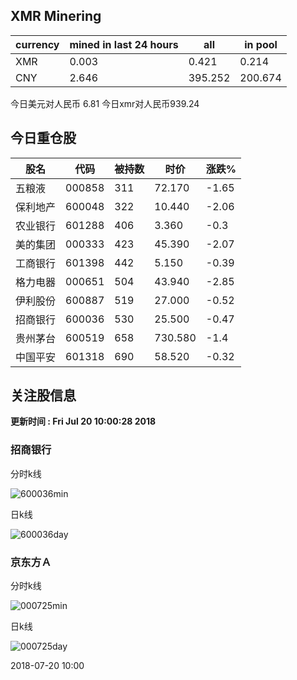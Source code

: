 ## XMR Minering

|currency|mined in last 24 hours|all|in pool|
|---|---|---|---|
|XMR|0.003|0.421|0.214|
|CNY|2.646|395.252|200.674|

今日美元对人民币 6.81	今日xmr对人民币939.24


## 今日重仓股 

|股名|代码|被持数|时价|涨跌%|
|---|---|---|---|---|
|五粮液|000858|311|72.170|-1.65|
|保利地产|600048|322|10.440|-2.06|
|农业银行|601288|406|3.360|-0.3|
|美的集团|000333|423|45.390|-2.07|
|工商银行|601398|442|5.150|-0.39|
|格力电器|000651|504|43.940|-2.85|
|伊利股份|600887|519|27.000|-0.52|
|招商银行|600036|530|25.500|-0.47|
|贵州茅台|600519|658|730.580|-1.4|
|中国平安|601318|690|58.520|-0.32|

## 关注股信息
**更新时间 : Fri Jul 20 10:00:28 2018**
### 招商银行 
分时k线

![600036min](http://image.sinajs.cn/newchart/min/n/sh600036.gif)

日k线

![600036day](http://image.sinajs.cn/newchart/daily/n/sh600036.gif)

### 京东方Ａ 
分时k线

![000725min](http://image.sinajs.cn/newchart/min/n/sz000725.gif)

日k线

![000725day](http://image.sinajs.cn/newchart/daily/n/sz000725.gif)

2018-07-20 10:00